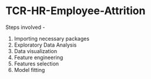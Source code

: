 # TCR-HR-Employee-Attrition

Steps involved -

1) Importing necessary packages
2) Exploratory Data Analysis
3) Data visualization
4) Feature engineering
5) Features selection
6) Model fitting

